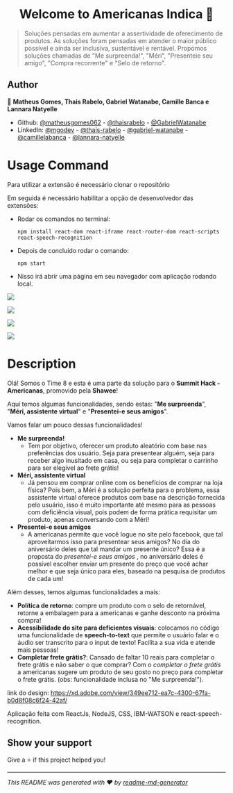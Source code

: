 <h1 align="center">Welcome to Americanas Indica 👋</h1>
<p>
</p>

> Soluções pensadas em aumentar a assertividade de oferecimento de produtos. As soluções foram pensadas em atender o maior público possível e ainda ser inclusiva, sustentável e rentável. Propomos soluções chamadas de "Me surpreenda!", "Méri", "Presenteie seu amigo", "Compra recorrente" e "Selo de retorno".

## Author

👤 **Matheus Gomes, Thais Rabelo, Gabriel Watanabe, Camille Banca e Lannara Natyelle**

* Github: [@matheusgomes062](https://github.com/matheusgomes062) - [@thaisrabelo](https://github.com/thaisrabelo) - [@GabrielWatanabe](https://github.com/GabrielWatanabe)
* LinkedIn: [@mgodev](https://linkedin.com/in/mgodev) - [@thais-rabelo](https://www.linkedin.com/in/thais-rabelo/) - [@gabriel-watanabe](https://www.linkedin.com/in/gabriel-watanabe/) -  [@camillelabanca](https://www.linkedin.com/in/camillelabanca/) - [@lannara-natyelle](https://www.linkedin.com/in/lannara-natyelle/)

# Usage Command

Para utilizar a extensão é necessário clonar o repositório

Em seguida é necessário habilitar a opção de desenvolvedor das extensões:

- Rodar os comandos no terminal:

  ```npm install react-dom react-iframe react-router-dom react-scripts react-speech-recognition```

- Depois de concluído rodar o comando:

  ```npm start```

- Nisso irá abrir uma página em seu navegador com aplicação rodando local.

![](https://i.imgur.com/nJUnMeU.gif)

![](https://i.imgur.com/Dm4sM70.gif)

![](https://i.imgur.com/TNiHD07.gif)

![](https://i.imgur.com/LM0b8zT.gif)



# Description

Olá! Somos o Time 8 e esta é uma parte da solução para o **Summit Hack - Americanas**, promovido pela **Shawee**!

Aqui temos algumas funcionalidades, sendo estas: "**Me surpreenda**", "**Méri, assistente virtual**" e "**Presentei-e seus amigos**".

Vamos falar um pouco dessas funcionalidades!

- **Me surpreenda!**
  - Tem por objetivo, oferecer um produto aleatório com base nas preferências dos usuário. Seja para presentear alguém, seja para receber algo inusitado em casa, ou seja para completar o carrinho para ser elegível ao frete grátis!
- **Méri, assistente virtual**
  - Já pensou em comprar online com os benefícios de comprar na loja física? Pois bem, a Méri é a solução perfeita para o problema, essa assistente virtual oferece produtos com base na descrição fornecida pelo usuário, isso é muito importante até mesmo para as pessoas com deficiência visual, pois podem de forma prática requisitar um produto, apenas conversando com a Méri!
- **Presentei-e seus amigos**
  - A americanas permite que você logue no site pelo facebook, que tal aproveitarmos isso para presentear seus amigos? No dia do aniversário deles que tal mandar um  presente único? Essa é a proposta do *presentei-e seus amigos* , no aniversário deles é possível escolher enviar um presente do preço que você achar melhor e que seja único para eles, baseado na pesquisa de produtos de cada um!

Além desses, temos algumas funcionalidades a mais: 

- **Política de retorno**: compre um produto com o selo de retornável, retorne a embalagem para a americanas e ganhe desconto na próxima compra!
- **Acessibilidade do site para deficientes visuais**: colocamos no código uma funcionalidade de **speech-to-text** que permite o usuário falar e o áudio ser transcrito para o input de texto! Facilita a sua vida e atende mais pessoas!
- **Completar frete grátis?**: Cansado de faltar 10 reais para completar o frete grátis e não saber o que comprar? Com o *completar o frete grátis* a americanas sugere um produto de seu gosto no preço para completar o frete grátis. (obs: funcionalidade inclusa no "Me surpreenda!").



link do design: https://xd.adobe.com/view/349ee712-ea7c-4300-67fa-b0d8f08c6f24-42af/

Aplicação feita com ReactJs, NodeJS, CSS, IBM-WATSON e react-speech-recognition.

## Show your support

Give a ⭐️ if this project helped you!

***
_This README was generated with ❤️ by [readme-md-generator](https://github.com/kefranabg/readme-md-generator)_
